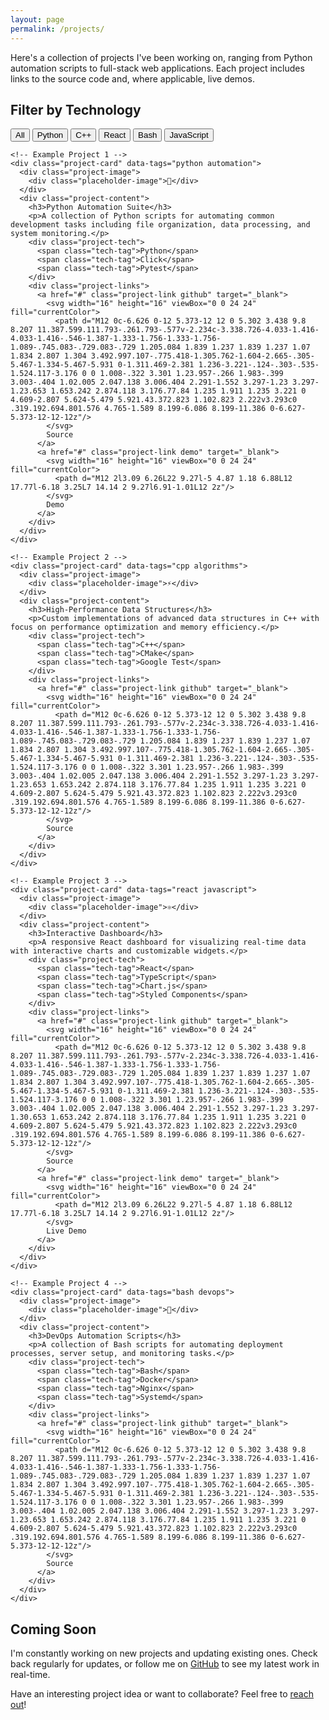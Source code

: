 ```yaml
---
layout: page
permalink: /projects/
---
```


<div class="projects-page">
  <p class="intro">
    Here's a collection of projects I've been working on, ranging from Python automation scripts 
    to full-stack web applications. Each project includes links to the source code and, 
    where applicable, live demos.
  </p>

  <div class="projects-filter">
    <h2>Filter by Technology</h2>
    <div class="filter-buttons">
      <button class="filter-btn active" data-filter="all">All</button>
      <button class="filter-btn" data-filter="python">Python</button>
      <button class="filter-btn" data-filter="cpp">C++</button>
      <button class="filter-btn" data-filter="react">React</button>
      <button class="filter-btn" data-filter="bash">Bash</button>
      <button class="filter-btn" data-filter="javascript">JavaScript</button>
    </div>
  </div>

  <div class="projects-grid">
    
    <!-- Example Project 1 -->
    <div class="project-card" data-tags="python automation">
      <div class="project-image">
        <div class="placeholder-image">🐍</div>
      </div>
      <div class="project-content">
        <h3>Python Automation Suite</h3>
        <p>A collection of Python scripts for automating common development tasks including file organization, data processing, and system monitoring.</p>
        <div class="project-tech">
          <span class="tech-tag">Python</span>
          <span class="tech-tag">Click</span>
          <span class="tech-tag">Pytest</span>
        </div>
        <div class="project-links">
          <a href="#" class="project-link github" target="_blank">
            <svg width="16" height="16" viewBox="0 0 24 24" fill="currentColor">
              <path d="M12 0c-6.626 0-12 5.373-12 12 0 5.302 3.438 9.8 8.207 11.387.599.111.793-.261.793-.577v-2.234c-3.338.726-4.033-1.416-4.033-1.416-.546-1.387-1.333-1.756-1.333-1.756-1.089-.745.083-.729.083-.729 1.205.084 1.839 1.237 1.839 1.237 1.07 1.834 2.807 1.304 3.492.997.107-.775.418-1.305.762-1.604-2.665-.305-5.467-1.334-5.467-5.931 0-1.311.469-2.381 1.236-3.221-.124-.303-.535-1.524.117-3.176 0 0 1.008-.322 3.301 1.23.957-.266 1.983-.399 3.003-.404 1.02.005 2.047.138 3.006.404 2.291-1.552 3.297-1.23 3.297-1.23.653 1.653.242 2.874.118 3.176.77.84 1.235 1.911 1.235 3.221 0 4.609-2.807 5.624-5.479 5.921.43.372.823 1.102.823 2.222v3.293c0 .319.192.694.801.576 4.765-1.589 8.199-6.086 8.199-11.386 0-6.627-5.373-12-12-12z"/>
            </svg>
            Source
          </a>
          <a href="#" class="project-link demo" target="_blank">
            <svg width="16" height="16" viewBox="0 0 24 24" fill="currentColor">
              <path d="M12 2l3.09 6.26L22 9.27l-5 4.87 1.18 6.88L12 17.77l-6.18 3.25L7 14.14 2 9.27l6.91-1.01L12 2z"/>
            </svg>
            Demo
          </a>
        </div>
      </div>
    </div>

    <!-- Example Project 2 -->
    <div class="project-card" data-tags="cpp algorithms">
      <div class="project-image">
        <div class="placeholder-image">⚡</div>
      </div>
      <div class="project-content">
        <h3>High-Performance Data Structures</h3>
        <p>Custom implementations of advanced data structures in C++ with focus on performance optimization and memory efficiency.</p>
        <div class="project-tech">
          <span class="tech-tag">C++</span>
          <span class="tech-tag">CMake</span>
          <span class="tech-tag">Google Test</span>
        </div>
        <div class="project-links">
          <a href="#" class="project-link github" target="_blank">
            <svg width="16" height="16" viewBox="0 0 24 24" fill="currentColor">
              <path d="M12 0c-6.626 0-12 5.373-12 12 0 5.302 3.438 9.8 8.207 11.387.599.111.793-.261.793-.577v-2.234c-3.338.726-4.033-1.416-4.033-1.416-.546-1.387-1.333-1.756-1.333-1.756-1.089-.745.083-.729.083-.729 1.205.084 1.839 1.237 1.839 1.237 1.07 1.834 2.807 1.304 3.492.997.107-.775.418-1.305.762-1.604-2.665-.305-5.467-1.334-5.467-5.931 0-1.311.469-2.381 1.236-3.221-.124-.303-.535-1.524.117-3.176 0 0 1.008-.322 3.301 1.23.957-.266 1.983-.399 3.003-.404 1.02.005 2.047.138 3.006.404 2.291-1.552 3.297-1.23 3.297-1.23.653 1.653.242 2.874.118 3.176.77.84 1.235 1.911 1.235 3.221 0 4.609-2.807 5.624-5.479 5.921.43.372.823 1.102.823 2.222v3.293c0 .319.192.694.801.576 4.765-1.589 8.199-6.086 8.199-11.386 0-6.627-5.373-12-12-12z"/>
            </svg>
            Source
          </a>
        </div>
      </div>
    </div>

    <!-- Example Project 3 -->
    <div class="project-card" data-tags="react javascript">
      <div class="project-image">
        <div class="placeholder-image">⚛️</div>
      </div>
      <div class="project-content">
        <h3>Interactive Dashboard</h3>
        <p>A responsive React dashboard for visualizing real-time data with interactive charts and customizable widgets.</p>
        <div class="project-tech">
          <span class="tech-tag">React</span>
          <span class="tech-tag">TypeScript</span>
          <span class="tech-tag">Chart.js</span>
          <span class="tech-tag">Styled Components</span>
        </div>
        <div class="project-links">
          <a href="#" class="project-link github" target="_blank">
            <svg width="16" height="16" viewBox="0 0 24 24" fill="currentColor">
              <path d="M12 0c-6.626 0-12 5.373-12 12 0 5.302 3.438 9.8 8.207 11.387.599.111.793-.261.793-.577v-2.234c-3.338.726-4.033-1.416-4.033-1.416-.546-1.387-1.333-1.756-1.333-1.756-1.089-.745.083-.729.083-.729 1.205.084 1.839 1.237 1.839 1.237 1.07 1.834 2.807 1.304 3.492.997.107-.775.418-1.305.762-1.604-2.665-.305-5.467-1.334-5.467-5.931 0-1.311.469-2.381 1.236-3.221-.124-.303-.535-1.524.117-3.176 0 0 1.008-.322 3.301 1.23.957-.266 1.983-.399 3.003-.404 1.02.005 2.047.138 3.006.404 2.291-1.552 3.297-1.23 3.297-1.30.653 1.653.242 2.874.118 3.176.77.84 1.235 1.911 1.235 3.221 0 4.609-2.807 5.624-5.479 5.921.43.372.823 1.102.823 2.222v3.293c0 .319.192.694.801.576 4.765-1.589 8.199-6.086 8.199-11.386 0-6.627-5.373-12-12-12z"/>
            </svg>
            Source
          </a>
          <a href="#" class="project-link demo" target="_blank">
            <svg width="16" height="16" viewBox="0 0 24 24" fill="currentColor">
              <path d="M12 2l3.09 6.26L22 9.27l-5 4.87 1.18 6.88L12 17.77l-6.18 3.25L7 14.14 2 9.27l6.91-1.01L12 2z"/>
            </svg>
            Live Demo
          </a>
        </div>
      </div>
    </div>

    <!-- Example Project 4 -->
    <div class="project-card" data-tags="bash devops">
      <div class="project-image">
        <div class="placeholder-image">🔧</div>
      </div>
      <div class="project-content">
        <h3>DevOps Automation Scripts</h3>
        <p>A collection of Bash scripts for automating deployment processes, server setup, and monitoring tasks.</p>
        <div class="project-tech">
          <span class="tech-tag">Bash</span>
          <span class="tech-tag">Docker</span>
          <span class="tech-tag">Nginx</span>
          <span class="tech-tag">Systemd</span>
        </div>
        <div class="project-links">
          <a href="#" class="project-link github" target="_blank">
            <svg width="16" height="16" viewBox="0 0 24 24" fill="currentColor">
              <path d="M12 0c-6.626 0-12 5.373-12 12 0 5.302 3.438 9.8 8.207 11.387.599.111.793-.261.793-.577v-2.234c-3.338.726-4.033-1.416-4.033-1.416-.546-1.387-1.333-1.756-1.333-1.756-1.089-.745.083-.729.083-.729 1.205.084 1.839 1.237 1.839 1.237 1.07 1.834 2.807 1.304 3.492.997.107-.775.418-1.305.762-1.604-2.665-.305-5.467-1.334-5.467-5.931 0-1.311.469-2.381 1.236-3.221-.124-.303-.535-1.524.117-3.176 0 0 1.008-.322 3.301 1.23.957-.266 1.983-.399 3.003-.404 1.02.005 2.047.138 3.006.404 2.291-1.552 3.297-1.23 3.297-1.23.653 1.653.242 2.874.118 3.176.77.84 1.235 1.911 1.235 3.221 0 4.609-2.807 5.624-5.479 5.921.43.372.823 1.102.823 2.222v3.293c0 .319.192.694.801.576 4.765-1.589 8.199-6.086 8.199-11.386 0-6.627-5.373-12-12-12z"/>
            </svg>
            Source
          </a>
        </div>
      </div>
    </div>

  </div>

  <div class="projects-note">
    <h2>Coming Soon</h2>
    <p>
      I'm constantly working on new projects and updating existing ones. 
      Check back regularly for updates, or follow me on 
      <a href="https://github.com/marcospaterson" target="_blank">GitHub</a> 
      to see my latest work in real-time.
    </p>
    <p>
      Have an interesting project idea or want to collaborate? 
      Feel free to <a href="/contact/">reach out</a>!
    </p>
  </div>

</div>

<script>
// Simple project filtering functionality
document.addEventListener('DOMContentLoaded', function() {
  const filterButtons = document.querySelectorAll('.filter-btn');
  const projectCards = document.querySelectorAll('.project-card');
  
  filterButtons.forEach(button => {
    button.addEventListener('click', function() {
      const filter = this.getAttribute('data-filter');
      
      // Update active button
      filterButtons.forEach(btn => btn.classList.remove('active'));
      this.classList.add('active');
      
      // Filter projects
      projectCards.forEach(card => {
        if (filter === 'all') {
          card.style.display = 'block';
        } else {
          const tags = card.getAttribute('data-tags');
          if (tags && tags.includes(filter)) {
            card.style.display = 'block';
          } else {
            card.style.display = 'none';
          }
        }
      });
    });
  });
});
</script>
